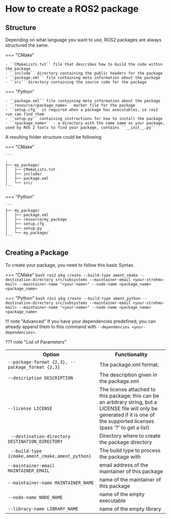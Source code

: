 # How to create a ROS2 package

## Structure
Depending on what language you want to use, ROS2 packages are always structured the same.

=== "CMake"

    - ``CMakeLists.txt`` file that describes how to build the code within the package
    - ``include`` directory containing the public headers for the package
    - ``package.xml`` file containing meta information about the package
    - ``src`` directory containing the source code for the package

=== "Python"

    - ``package.xml`` file containing meta information about the package
    - ``resource/<package_name>`` marker file for the package
    - ``setup.cfg`` is required when a package has executables, so ros2 run can find them
    - ``setup.py`` containing instructions for how to install the package
    - ``<package_name>`` - a directory with the same name as your package, used by ROS 2 tools to find your package, contains ``__init__.py``

A resulting folder structure could be following

=== "CMake"
    
    ```
    .
    ├── my_package/
    │   ├── CMakeLists.txt
    │   ├── include/
    │   ├── package.xml
    │   └── src/
    ```

=== "Python"

    ```
    ├── my_package/
    │   ├── package.xml
    │   ├── resource/my_package
    │   ├── setup.cfg
    │   ├── setup.py
    │   └── my_package/
    ```

## Creating a Package

To create your package, you need to follow this basic Syntax.

=== "CMake"
    ```bash
    ros2 pkg create --build-type ament_cmake --destination-directory src/subsystems --maintainer-email <your-strohmo-mail> --maintainer-name "<your-name>" --node-name <package_name> <package_name>
    ```

=== "Python"
    ```bash
    ros2 pkg create --build-type ament_python --destination-directory src/subsystems --maintainer-email <your-strohmo-mail> --maintainer-name "<your-name>" --node-name <package_name> <package_name>
    ```

!!! note "Advanced"
    If you have your dependencies predefined, you can already append them to this command with ``--dependencies <your-dependencies>``.

??? note "List of Parameters"
    <table>
        <tr>
            <th>Option</th>
            <th>Functionality</th>
        </tr>
        <tr>
            <td>``--package-format {2,3}, --package_format {2,3}``</td>
            <td>The package.xml format.</td>
        </tr>
        <tr>
            <td>``--description DESCRIPTION``</td>
            <td>The description given in the package.xml</td>
        </tr>
        <tr>
            <td>``--license LICENSE``</td>
            <td>The license attached to this package; this can be an arbitrary string, but a LICENSE file will only be generated if it is one of the supported licenses (pass '?' to get a list)</td>
        </tr>
        <tr>
            <td>`` --destination-directory DESTINATION_DIRECTORY``</td>
            <td>Directory where to create the package directory</td>
        </tr>
        <tr>
            <td>`` --build-type {cmake,ament_cmake,ament_python}``</td>
            <td>The build type to process the package with</td>
        </tr>
        <tr>
            <td>``--maintainer-email MAINTAINER_EMAIL``</td>
            <td>email address of the maintainer of this package</td>
        </tr><tr>
            <td>``--maintainer-name MAINTAINER_NAME``</td>
            <td>name of the maintainer of this package</td>
        </tr><tr>
            <td>``--node-name NODE_NAME``</td>
            <td>name of the empty executable</td>
        </tr><tr>
            <td>``--library-name LIBRARY_NAME``</td>
            <td>name of the empty library</td>
        </tr>
    </table>